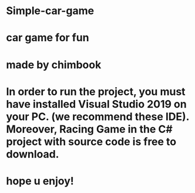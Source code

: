 # Simple-car-game
# car game for fun 
# made by chimbook 
# In order to run the project, you must have installed Visual Studio 2019 on your PC. (we recommend these IDE). Moreover, Racing Game in the C# project with source code is free to download. 
# hope u enjoy!
